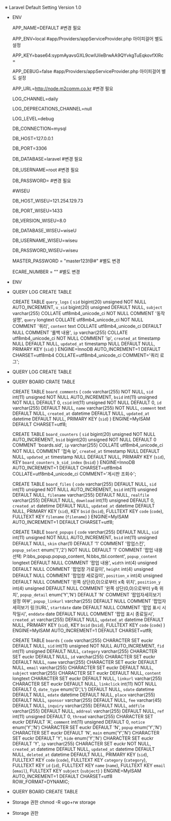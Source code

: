 ※ Laravel Default Setting Version 1.0

- ENV

    APP_NAME=DEFAULT #변경 필요

    APP_ENV=local #app/Providers/appServiceProvider.php 아이피걸어 별도 설정

    APP_KEY=base64:sypmAyavsGXL9cwlUileBrwAA9QYvkgTuEqkovfXIRc=

    APP_DEBUG=false #app/Providers/appServiceProvider.php 아이피걸어 별도 설정 

    APP_URL=http://node.m2comm.co.kr #변경 필요

    LOG_CHANNEL=daily

    LOG_DEPRECATIONS_CHANNEL=null

    LOG_LEVEL=debug

    DB_CONNECTION=mysql

    DB_HOST=127.0.0.1

    DB_PORT=3306

    DB_DATABASE=laravel #변경 필요

    DB_USERNAME=root #변경 필요

    DB_PASSWORD= #변경 필요

    #WISEU
    
    DB_HOST_WISEU=121.254.129.73

    DB_PORT_WISEU=1433

    DB_VERSION_WISEU=8.0

    DB_DATABASE_WISEU=wiseU

    DB_USERNAME_WISEU=wiseu

    DB_PASSWORD_WISEU=wiseu

    MASTER_PASSWORD = "master123!@#" #별도 변경

    ECARE_NUMBER = "" #별도 변경

- ENV

- QUERY LOG CREATE TABLE

    CREATE TABLE `query_logs` (
    `sid` bigint(20) unsigned NOT NULL AUTO_INCREMENT,
    `u_sid` bigint(20) unsigned DEFAULT NULL,
    `subject` varchar(255) COLLATE utf8mb4_unicode_ci NOT NULL COMMENT '동작 설명',
    `query` longtext COLLATE utf8mb4_unicode_ci NOT NULL COMMENT '쿼리',
    `content` text COLLATE utf8mb4_unicode_ci DEFAULT NULL COMMENT '롤백 내용',
    `ip` varchar(255) COLLATE utf8mb4_unicode_ci NOT NULL COMMENT 'ip',
    `created_at` timestamp NULL DEFAULT NULL,
    `updated_at` timestamp NULL DEFAULT NULL,
    PRIMARY KEY (`sid`)
    ) ENGINE=InnoDB AUTO_INCREMENT=1 DEFAULT CHARSET=utf8mb4 COLLATE=utf8mb4_unicode_ci COMMENT='쿼리 로그';

- QUERY LOG CREATE TABLE

- QUERY BOARD CRATE TABLE

    CREATE TABLE `board_comments` (
    `code` varchar(255) NOT NULL,
    `sid` int(11) unsigned NOT NULL AUTO_INCREMENT,
    `bsid` int(11) unsigned NOT NULL DEFAULT 0,
    `csid` int(11) unsigned NOT NULL DEFAULT 0,
    `id` varchar(255) DEFAULT NULL,
    `name` varchar(255) NOT NULL,
    `comment` text DEFAULT NULL,
    `created_at` datetime DEFAULT NULL,
    `updated_at` datetime DEFAULT NULL,
    PRIMARY KEY (`sid`)
    ) ENGINE=MyISAM DEFAULT CHARSET=utf8;

    CREATE TABLE `board_counters` (
    `sid` bigint(20) unsigned NOT NULL AUTO_INCREMENT,
    `bsid` bigint(20) unsigned NOT NULL DEFAULT 0 COMMENT 'boards.sid',
    `ip` varchar(255) COLLATE utf8mb4_unicode_ci NOT NULL COMMENT '접속 ip',
    `created_at` timestamp NULL DEFAULT NULL,
    `updated_at` timestamp NULL DEFAULT NULL,
    PRIMARY KEY (`sid`),
    KEY `board_counters_b_sid_index` (`bsid`)
    ) ENGINE=InnoDB AUTO_INCREMENT=1 DEFAULT CHARSET=utf8mb4 COLLATE=utf8mb4_unicode_ci COMMENT='게시판 조회수';

    CREATE TABLE `board_files` (
    `code` varchar(255) DEFAULT NULL,
    `sid` int(11) unsigned NOT NULL AUTO_INCREMENT,
    `bsid` int(11) unsigned DEFAULT NULL,
    `filename` varchar(255) DEFAULT NULL,
    `realfile` varchar(255) DEFAULT NULL,
    `download` int(11) unsigned DEFAULT 0,
    `created_at` datetime DEFAULT NULL,
    `updated_at` datetime DEFAULT NULL,
    PRIMARY KEY (`sid`),
    KEY `bsid` (`bsid`),
    FULLTEXT KEY `code` (`code`),
    FULLTEXT KEY `filename` (`filename`)
    ) ENGINE=MyISAM AUTO_INCREMENT=1 DEFAULT CHARSET=utf8;

    CREATE TABLE `board_popups` (
    `code` varchar(255) DEFAULT NULL,
    `sid` int(11) unsigned NOT NULL AUTO_INCREMENT,
    `bsid` int(11) unsigned DEFAULT NULL,
    `skin` char(1) DEFAULT '1' COMMENT '팝업스킨',
    `popup_select` enum('1','2') NOT NULL DEFAULT '1' COMMENT '팝업 내용 선택:     P:bbs_popup.popup_content, N:bbs_tbl.content',
    `popup_content` longtext DEFAULT NULL COMMENT '팝업 내용',
    `width` int(4) unsigned DEFAULT NULL COMMENT '팝업창 가로길이',
    `height` int(4) unsigned DEFAULT NULL COMMENT '팝업창 세로길이',
    `position_x` int(4) unsigned DEFAULT NULL COMMENT '왼쪽 상단(0,0)으로부터 x축 위치',
    `position_y` int(4) unsigned DEFAULT NULL COMMENT '왼쪽 상단(0,0)으로부터 y축 위치',
    `popup_detail` enum('Y','N') DEFAULT 'N' COMMENT '팝업자세히보기 설정 여부',
    `popup_linkurl` varchar(255) DEFAULT NULL COMMENT '팝업자세히보기 링크URL',
    `startdate` date DEFAULT NULL COMMENT '팝업 표시 시작일시',
    `enddate` date DEFAULT NULL COMMENT '팝업 표시 종료일시',
    `created_at` varchar(255) DEFAULT NULL,
    `updated_at` datetime DEFAULT NULL,
    PRIMARY KEY (`sid`),
    KEY `bsid` (`bsid`),
    FULLTEXT KEY `code` (`code`)
    ) ENGINE=MyISAM AUTO_INCREMENT=1 DEFAULT CHARSET=utf8;

    CREATE TABLE `boards` (
    `code` varchar(255) CHARACTER SET euckr DEFAULT NULL,
    `sid` int(11) unsigned NOT NULL AUTO_INCREMENT,
    `fid` int(11) unsigned DEFAULT NULL,
    `category` varchar(255) CHARACTER SET euckr DEFAULT NULL,
    `id` varchar(255) CHARACTER SET euckr DEFAULT NULL,
    `name` varchar(255) CHARACTER SET euckr DEFAULT NULL,
    `email` varchar(255) CHARACTER SET euckr DEFAULT NULL,
    `subject` varchar(255) CHARACTER SET euckr DEFAULT NULL,
    `content` longtext CHARACTER SET euckr DEFAULT NULL,
    `linkurl` varchar(255) CHARACTER SET euckr DEFAULT NULL,
    `linkclick` int(11) NOT NULL DEFAULT 0,
    `date_type` enum('D','L') DEFAULT NULL,
    `sdate` datetime DEFAULT NULL,
    `edate` datetime DEFAULT NULL,
    `place` varchar(255) DEFAULT NULL,
    `sponsor` varchar(255) DEFAULT NULL,
    `fee` varchar(45) DEFAULT NULL,
    `inquiry` varchar(255) DEFAULT NULL,
    `addfile` varchar(255) DEFAULT NULL,
    `addreal` varchar(255) DEFAULT NULL,
    `ref` int(11) unsigned DEFAULT 0,
    `thread` varchar(255) CHARACTER SET euckr DEFAULT 'A',
    `comment` int(11) unsigned DEFAULT 0,
    `notice` enum('Y','N') CHARACTER SET euckr DEFAULT 'N',
    `popup` enum('Y','N') CHARACTER SET euckr DEFAULT 'N',
    `main` enum('Y','N') CHARACTER SET euckr DEFAULT 'Y',
    `hide` enum('Y','N') CHARACTER SET euckr DEFAULT 'Y',
    `ip` varchar(255) CHARACTER SET euckr NOT NULL,
    `created_at` datetime DEFAULT NULL,
    `updated_at` datetime DEFAULT NULL,
    `deleted_at` datetime DEFAULT NULL,
    PRIMARY KEY (`sid`),
    FULLTEXT KEY `code` (`code`),
    FULLTEXT KEY `category` (`category`),
    FULLTEXT KEY `id` (`id`),
    FULLTEXT KEY `name` (`name`),
    FULLTEXT KEY `email` (`email`),
    FULLTEXT KEY `subject` (`subject`)
    ) ENGINE=MyISAM AUTO_INCREMENT=1 DEFAULT CHARSET=utf8 ROW_FORMAT=DYNAMIC;


- QUERY BOARD CREATE TABLE

- Storage 권한
chmod -R ugo+rw storage
- Storage 권한
